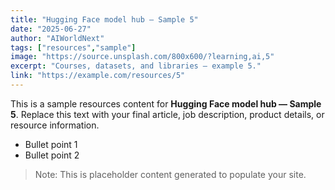 ```yaml
---
title: "Hugging Face model hub — Sample 5"
date: "2025-06-27"
author: "AIWorldNext"
tags: ["resources","sample"]
image: "https://source.unsplash.com/800x600/?learning,ai,5"
excerpt: "Courses, datasets, and libraries — example 5."
link: "https://example.com/resources/5"
---
```


This is a sample resources content for **Hugging Face model hub — Sample 5**. Replace this text with your final article, job description, product details, or resource information.

- Bullet point 1
- Bullet point 2

> Note: This is placeholder content generated to populate your site.
